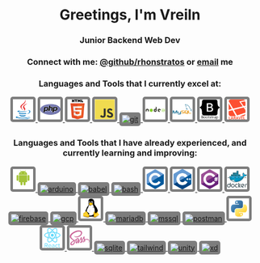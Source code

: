 <h1 align="center">Greetings, I'm Vreiln</h1>
<h3 align="center">Junior Backend Web Dev</h3>

<h3 align="center">
Connect with me:
<a href="https://github.com/rhonstratos">@github/rhonstratos</a>
or
<a href="mailto:ronald.dytioco.work@gmail.com">email</a>
me
</h3>
<h3 align="center">
Languages and Tools that I currently excel at:
</h3>
<p align="center" style="background-color: transparent;">
<a href="https://www.java.com" target="_blank" rel="noreferrer">
<img
src="https://raw.githubusercontent.com/devicons/devicon/master/icons/java/java-original.svg"
alt="java"
width="40"
height="40"
style="background-color: rgb(125 125 125); padding:5px; border-radius:5px;"
/>
</a>
<a href="https://www.php.net" target="_blank" rel="noreferrer">
<img
src="https://raw.githubusercontent.com/devicons/devicon/master/icons/php/php-original.svg"
alt="php"
width="40"
height="40"
style="background-color: rgb(125 125 125); padding:5px; border-radius:5px;"
/>
</a>
<a href="https://www.w3.org/html/" target="_blank" rel="noreferrer">
<img
src="https://raw.githubusercontent.com/devicons/devicon/master/icons/html5/html5-original-wordmark.svg"
alt="html5"
width="40"
height="40"
style="background-color: rgb(125 125 125); padding:5px; border-radius:5px;"
/>
</a>
<a
href="https://developer.mozilla.org/en-US/docs/Web/JavaScript"
target="_blank"
rel="noreferrer"
>
<img
src="https://raw.githubusercontent.com/devicons/devicon/master/icons/javascript/javascript-original.svg"
alt="javascript"
width="40"
height="40"
style="background-color: rgb(125 125 125); padding:5px; border-radius:5px;"
/>
</a>
<a href="https://git-scm.com/" target="_blank" rel="noreferrer">
<img
src="https://www.vectorlogo.zone/logos/git-scm/git-scm-icon.svg"
alt="git"
width="40"
height="40"
style="background-color: rgb(125 125 125); padding:5px; border-radius:5px;"
/>
</a>
<a href="https://nodejs.org" target="_blank" rel="noreferrer">
<img
src="https://raw.githubusercontent.com/devicons/devicon/master/icons/nodejs/nodejs-original-wordmark.svg"
alt="nodejs"
width="40"
height="40"
style="background-color: rgb(125 125 125); padding:5px; border-radius:5px;"
/>
</a>
<a href="https://www.mysql.com/" target="_blank" rel="noreferrer">
<img
src="https://raw.githubusercontent.com/devicons/devicon/master/icons/mysql/mysql-original-wordmark.svg"
alt="mysql"
width="40"
height="40"
style="background-color: rgb(125 125 125); padding:5px; border-radius:5px;"
/>
</a>
<a href="https://getbootstrap.com" target="_blank" rel="noreferrer">
<img
src="https://raw.githubusercontent.com/devicons/devicon/master/icons/bootstrap/bootstrap-plain-wordmark.svg"
alt="bootstrap"
width="40"
height="40"
style="background-color: rgb(125 125 125); padding:5px; border-radius:5px;"
/>
</a>
<a href="https://laravel.com/" target="_blank" rel="noreferrer">
<img
src="https://raw.githubusercontent.com/devicons/devicon/master/icons/laravel/laravel-plain-wordmark.svg"
alt="laravel"
width="40"
height="40"
style="background-color: rgb(125 125 125); padding:5px; border-radius:5px;"
/>
</a>
</p>
<h3 align="center">
Languages and Tools that I have already experienced, and currently learning and improving:
</h3>
<p align="center" style="background-color: transparent;">
<a href="https://developer.android.com" target="_blank" rel="noreferrer">
<img
src="https://raw.githubusercontent.com/devicons/devicon/master/icons/android/android-original-wordmark.svg"
alt="android"
width="40"
height="40"  
style="background-color: rgb(125 125 125); padding:5px; border-radius:5px;"
/>
</a>
<a href="https://www.arduino.cc/" target="_blank" rel="noreferrer">
<img
src="https://cdn.worldvectorlogo.com/logos/arduino-1.svg"
alt="arduino"
width="40"
height="40"
style="background-color: rgb(125 125 125); padding:5px; border-radius:5px;"
/>
</a>
<a href="https://babeljs.io/" target="_blank" rel="noreferrer">
<img
src="https://www.vectorlogo.zone/logos/babeljs/babeljs-icon.svg"
alt="babel"
width="40"
height="40"
style="background-color: rgb(125 125 125); padding:5px; border-radius:5px;"
/>
</a>
<a
href="https://www.gnu.org/software/bash/"
target="_blank"
rel="noreferrer"
>
<img
src="https://www.vectorlogo.zone/logos/gnu_bash/gnu_bash-icon.svg"
alt="bash"
width="40"
height="40"
style="background-color: rgb(125 125 125); padding:5px; border-radius:5px;"
/>
</a>
<a href="https://www.cprogramming.com/" target="_blank" rel="noreferrer">
<img
src="https://raw.githubusercontent.com/devicons/devicon/master/icons/c/c-original.svg"
alt="c"
width="40"
height="40"
style="background-color: rgb(125 125 125); padding:5px; border-radius:5px;"
/>
</a>
<a href="https://www.w3schools.com/cpp/" target="_blank" rel="noreferrer">
<img
src="https://raw.githubusercontent.com/devicons/devicon/master/icons/cplusplus/cplusplus-original.svg"
alt="cplusplus"
width="40"
height="40"
style="background-color: rgb(125 125 125); padding:5px; border-radius:5px;"
/>
</a>
<a href="https://www.w3schools.com/cs/" target="_blank" rel="noreferrer">
<img
src="https://raw.githubusercontent.com/devicons/devicon/master/icons/csharp/csharp-original.svg"
alt="csharp"
width="40"
height="40"
style="background-color: rgb(125 125 125); padding:5px; border-radius:5px;"
/>
</a>
<a href="https://www.docker.com/" target="_blank" rel="noreferrer">
<img
src="https://raw.githubusercontent.com/devicons/devicon/master/icons/docker/docker-original-wordmark.svg"
alt="docker"
width="40"
height="40"
style="background-color: rgb(125 125 125); padding:5px; border-radius:5px;"
/>
</a>
<a href="https://firebase.google.com/" target="_blank" rel="noreferrer">
<img
src="https://www.vectorlogo.zone/logos/firebase/firebase-icon.svg"
alt="firebase"
width="40"
height="40"
style="background-color: rgb(125 125 125); padding:5px; border-radius:5px;"
/>
</a>
<a href="https://cloud.google.com" target="_blank" rel="noreferrer">
<img
src="https://www.vectorlogo.zone/logos/google_cloud/google_cloud-icon.svg"
alt="gcp"
width="40"
height="40"
style="background-color: rgb(125 125 125); padding:5px; border-radius:5px;"
/>
</a>
<a href="https://www.linux.org/" target="_blank" rel="noreferrer">
<img
src="https://raw.githubusercontent.com/devicons/devicon/master/icons/linux/linux-original.svg"
alt="linux"
width="40"
height="40"
style="background-color: rgb(125 125 125); padding:5px; border-radius:5px;"
/>
</a>
<a href="https://mariadb.org/" target="_blank" rel="noreferrer">
<img
src="https://www.vectorlogo.zone/logos/mariadb/mariadb-icon.svg"
alt="mariadb"
width="40"
height="40"
style="background-color: rgb(125 125 125); padding:5px; border-radius:5px;"
/>
</a>
<a
href="https://www.microsoft.com/en-us/sql-server"
target="_blank"
rel="noreferrer"
>
<img
src="https://www.svgrepo.com/show/303229/microsoft-sql-server-logo.svg"
alt="mssql"
width="40"
height="40"
style="background-color: rgb(125 125 125); padding:5px; border-radius:5px;"
/>
</a>
<a href="https://postman.com" target="_blank" rel="noreferrer">
<img
src="https://www.vectorlogo.zone/logos/getpostman/getpostman-icon.svg"
alt="postman"
width="40"
height="40"
style="background-color: rgb(125 125 125); padding:5px; border-radius:5px;"
/>
</a>
<a href="https://www.python.org" target="_blank" rel="noreferrer">
<img
src="https://raw.githubusercontent.com/devicons/devicon/master/icons/python/python-original.svg"
alt="python"
width="40"
height="40"
style="background-color: rgb(125 125 125); padding:5px; border-radius:5px;"
/>
</a>
<a href="https://reactjs.org/" target="_blank" rel="noreferrer">
<img
src="https://raw.githubusercontent.com/devicons/devicon/master/icons/react/react-original-wordmark.svg"
alt="react"
width="40"
height="40"
style="background-color: rgb(125 125 125); padding:5px; border-radius:5px;"
/>
</a>
<a href="https://sass-lang.com" target="_blank" rel="noreferrer">
<img
src="https://raw.githubusercontent.com/devicons/devicon/master/icons/sass/sass-original.svg"
alt="sass"
width="40"
height="40"
style="background-color: rgb(125 125 125); padding:5px; border-radius:5px;"
/>
</a>
<a href="https://www.sqlite.org/" target="_blank" rel="noreferrer">
<img
src="https://www.vectorlogo.zone/logos/sqlite/sqlite-icon.svg"
alt="sqlite"
width="40"
height="40"
style="background-color: rgb(125 125 125); padding:5px; border-radius:5px;"
/>
</a>
<a href="https://tailwindcss.com/" target="_blank" rel="noreferrer">
<img
src="https://www.vectorlogo.zone/logos/tailwindcss/tailwindcss-icon.svg"
alt="tailwind"
width="40"
height="40"
style="background-color: rgb(125 125 125); padding:5px; border-radius:5px;"
/>
</a>
<a href="https://unity.com/" target="_blank" rel="noreferrer">
<img
src="https://www.vectorlogo.zone/logos/unity3d/unity3d-icon.svg"
alt="unity"
width="40"
height="40"
style="background-color: rgb(125 125 125); padding:5px; border-radius:5px;"
/>
</a>
<a
href="https://www.adobe.com/products/xd.html"
target="_blank"
rel="noreferrer"
>
<img
src="https://cdn.worldvectorlogo.com/logos/adobe-xd.svg"
alt="xd"
width="40"
height="40"
style="background-color: rgb(125 125 125); padding:5px; border-radius:5px;"
/>
</a>
</p>
